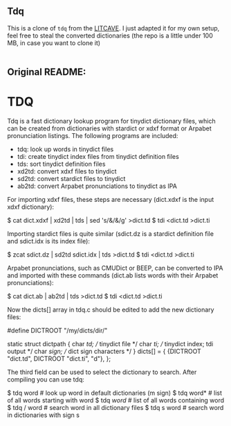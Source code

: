 ## Tdq

This is a clone of `tdq` from the [LITCAVE](https://litcave.rudi.ir/).
I just adapted it for my own setup, feel free to steal the converted dictionaries (the repo is a little under 100 MB, in case you want to clone it)<br><br>

## Original README:

TDQ
===

Tdq is a fast dictionary lookup program for tinydict dictionary files,
which can be created from dictionaries with stardict or xdxf format or
Arpabet pronunciation listings.  The following programs are included:

* tdq: look up words in tinydict files
* tdi: create tinydict index files from tinydict definition files
* tds: sort tinydict definition files
* xd2td: convert xdxf files to tinydict
* sd2td: convert stardict files to tinydict
* ab2td: convert Arpabet pronunciations to tinydict as IPA

For importing xdxf files, these steps are necessary (dict.xdxf is the
input xdxf dictionary):

  $ cat dict.xdxf | xd2td | tds | sed 's/&amp;/\&/g' >dict.td
  $ tdi <dict.td >dict.ti

Importing stardict files is quite similar (sdict.dz is a stardict
definition file and sdict.idx is its index file):

  $ zcat sdict.dz | sd2td sdict.idx | tds >dict.td
  $ tdi <dict.td >dict.ti

Arpabet pronunciations, such as CMUDict or BEEP, can be converted to
IPA and imported with these commands (dict.ab lists words with their
Arpabet pronunciations):

  $ cat dict.ab | ab2td | tds >dict.td
  $ tdi <dict.td >dict.ti

Now the dicts[] array in tdq.c should be edited to add the new
dictionary files:

  #define DICTROOT	"/my/dicts/dir/"

  static struct dictpath {
  	char *td;	/* tinydict file */
  	char *ti;	/* tinydict index; tdi output */
  	char *sign;	/* dict sign characters */
  } dicts[] = {
  	{DICTROOT "dict.td", DICTROOT "dict.ti", "d"},
  };

The third field can be used to select the dictionary to search.
After compiling you can use tdq:

  $ tdq word		# look up word in default dictionaries (m sign)
  $ tdq word*		# list of all words starting with word
  $ tdq *word*		# list of all words containing word
  $ tdq / word		# search word in all dictionary files
  $ tdq s word		# search word in dictionaries with sign s
